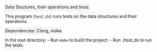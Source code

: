 Data Stuctures, their operations and tests.

This program (`test_ds`) runs tests on the data structures and their operations. 

Dependencies: Clang, make.

In the root directory:
    - Run `make` to build the project.
    - Run ./test_ds to run the tests.
